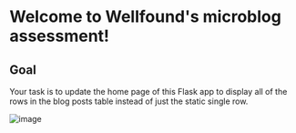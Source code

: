 # Welcome to Wellfound's microblog assessment!

## Goal
Your task is to update the home page of this Flask app to display all of the rows in the blog posts table instead of just the static single row.

![image](https://user-images.githubusercontent.com/34191864/221370286-bcd20378-5033-4146-9992-82c78116b2fa.png)


<BR><BR>


